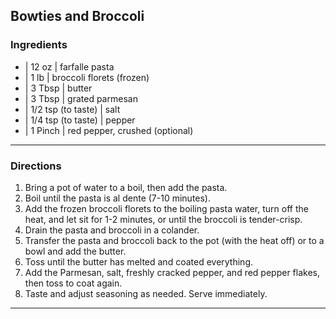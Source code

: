 ## Bowties and Broccoli

### Ingredients

* | 12 oz              | farfalle pasta
* | 1 lb               | broccoli florets (frozen)
* | 3 Tbsp             | butter
* | 3 Tbsp             | grated parmesan
* | 1/2 tsp (to taste) | salt
* | 1/4 tsp (to taste) | pepper
* | 1 Pinch            | red pepper, crushed (optional)

---

### Directions

1. Bring a pot of water to a boil, then add the pasta.
1. Boil until the pasta is al dente (7-10 minutes).
1. Add the frozen broccoli florets to the boiling pasta water, turn off the heat, and let sit for 1-2 minutes, or until the broccoli is tender-crisp.
1. Drain the pasta and broccoli in a colander.
1. Transfer the pasta and broccoli back to the pot (with the heat off) or to a bowl and add the butter.
1. Toss until the butter has melted and coated everything.
1. Add the Parmesan, salt, freshly cracked pepper, and red pepper flakes, then toss to coat again.
1. Taste and adjust seasoning as needed. Serve immediately.

---


